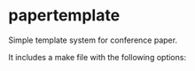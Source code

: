 papertemplate
=============

Simple template system for conference paper.

It includes a make file with the following options: 


